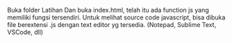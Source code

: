 Buka folder Latihan
Dan buka index.html, telah itu ada function js yang memiliki fungsi tersendiri.
Untuk melihat source code javascript, bisa dibuka file berextensi .js dengan text editor yg tersedia. (Notepad, Sublime Text, VSCode, dll)
